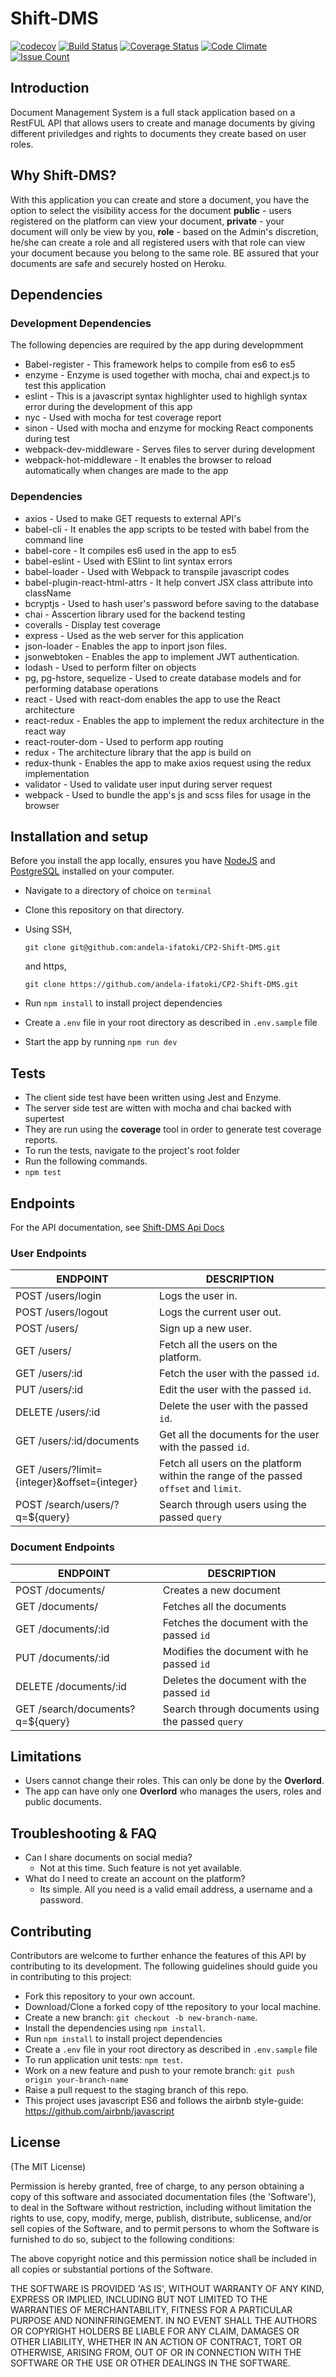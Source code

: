 # Shift-DMS
[![codecov](https://codecov.io/gh/andela-ifatoki/CP2-Shift-DMS/branch/chore/150541479/implement-scorecard-feedback/graph/badge.svg)](https://codecov.io/gh/andela-ifatoki/CP2-Shift-DMS)
[![Build Status](https://travis-ci.org/andela-ifatoki/CP2-Shift-DMS.svg?branch=chore/150541479/implement-scorecard-feedback)](https://travis-ci.org/andela-ifatoki/CP2-Shift-DMS)
[![Coverage Status](https://coveralls.io/repos/github/andela-ifatoki/CP2-Shift-DMS/badge.svg?branch=chore/150541479/implement-scorecard-feedback)](https://coveralls.io/github/andela-ifatoki/CP2-Shift-DMS?branch=implementFeedback)
[![Code Climate](https://codeclimate.com/github/andela-ifatoki/CP2-Shift-DMS/badges/gpa.svg)](https://codeclimate.com/github/andela-ifatoki/CP2-Shift-DMS)
[![Issue Count](https://codeclimate.com/github/andela-ifatoki/CP2-Shift-DMS/badges/issue_count.svg)](https://codeclimate.com/github/andela-ifatoki/CP2-Shift-DMS)

## Introduction
Document Management System is a full stack application based on a RestFUL API that allows users to create and manage documents by giving different priviledges and rights to documents they create based on user roles.

## Why Shift-DMS?
With this application you can create and store a document, you have the option to select the visibility access for the document **public** - users registered on the platform can view your document, **private** - your document will only be view by you, **role** - based on the Admin's discretion, he/she can create a role and all registered users with that role can view your document because you belong to the same role. BE assured that your documents are safe and securely hosted on Heroku.

## Dependencies
### Development Dependencies
The following depencies are required by the app during developmment
- Babel-register - This framework helps to compile from es6 to es5
- enzyme - Enzyme is used together with mocha, chai and expect.js to test this application
- eslint - This is a javascript syntax highlighter used to highligh syntax error during the development of this app
- nyc - Used with mocha for test coverage report
- sinon - Used with mocha and enzyme for mocking React components during test
- webpack-dev-middleware - Serves files to server during development
- webpack-hot-middleware - It enables the browser to reload automatically when changes are made to the app
### Dependencies
- axios - Used to make GET requests to external API's
- babel-cli - It enables the app scripts to be tested with babel from the command line
- babel-core - It compiles es6 used in the app to es5
- babel-eslint - Used with ESlint to lint syntax errors
- babel-loader - Used with Webpack to transpile javascript codes
- babel-plugin-react-html-attrs - It help convert JSX class attribute into className
- bcryptjs - Used to hash user's password before saving to the database
- chai - Asscertion library used for the backend testing
- coveralls - Display test coverage
- express - Used as the web server for this application
- json-loader - Enables the app to inport json files.
- jsonwebtoken - Enables the app to implement JWT authentication.
- lodash - Used to perform filter on objects
- pg, pg-hstore, sequelize - Used to create database models and for performing database operations
- react - Used with react-dom enables the app to use the React architecture
- react-redux - Enables the app to implement the redux architecture in the react way
- react-router-dom - Used to perform app routing
- redux - The architecture library that the app is build on
- redux-thunk - Enables the app to make axios request using the redux implementation
- validator - Used to validate user input during server request
- webpack - Used to bundle the app's js and scss files for usage in the browser

## Installation and setup

Before you install the app locally, ensures you have [NodeJS](https://nodejs.org/en/#) and [PostgreSQL](https://www.postgresql.org/) installed on your computer.

- Navigate to a directory of choice on `terminal`

- Clone this repository on that directory.

- Using SSH, 

  `git clone git@github.com:andela-ifatoki/CP2-Shift-DMS.git` 

  and https, 

  `git clone https://github.com/andela-ifatoki/CP2-Shift-DMS.git`

- Run `npm install` to install project dependencies

- Create a `.env` file in your root directory as described in `.env.sample` file

- Start the app by running `npm run dev`

## Tests

- The client side test have been written using Jest and Enzyme.
- The server side test are witten with mocha and chai backed with supertest 
- They are run using the **coverage** tool in order to generate test coverage reports.
- To run the tests, navigate to the project's root folder
- Run the following commands.
- `npm test`

## Endpoints

For the API documentation, see [Shift-DMS Api Docs](https://andela-ifatoki.github.io/slate)

### User Endpoints

| ENDPOINT                                 | DESCRIPTION                              |
| ---------------------------------------- | ---------------------------------------- |
| POST /users/login                        | Logs the user in.                        |
| POST /users/logout                       | Logs the current user out.               |
| POST /users/                             | Sign up a new user.                      |
| GET /users/                              | Fetch all the users on the platform.     |
| GET /users/:id                           | Fetch the user with the passed `id`.     |
| PUT /users/:id                           | Edit the user with the passed `id`.      |
| DELETE /users/:id                        | Delete the user with the passed `id`.    |
| GET /users/:id/documents                 | Get all the documents for the user with the passed `id`. |
| GET /users/?limit={integer}&offset={integer} | Fetch all users on the platform within the range of the passed `offset` and `limit`. |
| POST /search/users/?q=${query}           | Search through users using the passed `query` |

### Document Endpoints

| ENDPOINT                         | DESCRIPTION                              |
| -------------------------------- | ---------------------------------------- |
| POST  /documents/                | Creates a new document                   |
| GET /documents/                  | Fetches all the documents                |
| GET /documents/:id               | Fetches the document with the passed `id` |
| PUT /documents/:id               | Modifies the document with he passed `id` |
| DELETE /documents/:id            | Deletes the document with the passed `id` |
| GET /search/documents?q=${query} | Search through documents using the passed `query` |

## Limitations

* Users cannot change their roles. This can only be done by the **Overlord**.
* The app can have only one **Overlord** who manages the users, roles and public documents.

## Troubleshooting & FAQ

* Can I share documents on social media?
  * Not at this time. Such feature is not yet available.
* What do I need to create an account on the platform?
  * Its simple. All you need is a valid email address, a username and a password.

## Contributing

Contributors are welcome to further enhance the features of this API by contributing to its development. The following guidelines should guide you in contributing to this project:

- Fork this repository to your own account.
- Download/Clone a forked copy of tthe repository to your local machine.
- Create a new branch: `git checkout -b new-branch-name`.
- Install the dependencies using `npm install`.
- Run `npm install` to install project dependencies
- Create a `.env` file in your root directory as described in `.env.sample` file
- To run application unit tests: `npm test`.
- Work on a new feature and push to your remote branch: `git push origin your-branch-name`
- Raise a pull request to the staging branch of this repo.
- This project uses javascript ES6 and follows the airbnb style-guide: <https://github.com/airbnb/javascript>

## License

(The MIT License)

Permission is hereby granted, free of charge, to any person obtaining a copy of this software and associated documentation files (the 'Software'), to deal in the Software without restriction, including without limitation the rights to use, copy, modify, merge, publish, distribute, sublicense, and/or sell copies of the Software, and to permit persons to whom the Software is furnished to do so, subject to the following conditions:

The above copyright notice and this permission notice shall be included in all copies or substantial portions of the Software.

THE SOFTWARE IS PROVIDED 'AS IS', WITHOUT WARRANTY OF ANY KIND, EXPRESS OR IMPLIED, INCLUDING BUT NOT LIMITED TO THE WARRANTIES OF MERCHANTABILITY, FITNESS FOR A PARTICULAR PURPOSE AND NONINFRINGEMENT. IN NO EVENT SHALL THE AUTHORS OR COPYRIGHT HOLDERS BE LIABLE FOR ANY CLAIM, DAMAGES OR OTHER LIABILITY, WHETHER IN AN ACTION OF CONTRACT, TORT OR OTHERWISE, ARISING FROM, OUT OF OR IN CONNECTION WITH THE SOFTWARE OR THE USE OR OTHER DEALINGS IN THE SOFTWARE.